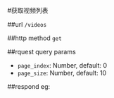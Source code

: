 #获取视频列表



##url
`/videos`


##http method
`get`

##rquest query params

 * `page_index`: Number, default: 0 
 * `page_size`: Number, default: 10

##respond
eg:
```

```



